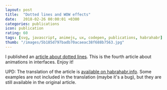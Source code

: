 ```yaml
---
layout: post
title:  "Dotted lines and WOW effects"
date:   2018-02-26 00:00:01 +0300
categories: publications
icon: publication
rating: 60
tags: [svg, javascript, animejs, ux, codepen, publications, habrahabr]
thumb: "/images/5b185d797badb70acaeac38f688b7563.jpg"
---
```


I published an <a href='https://habrahabr.ru/post/349988/'>article about dotted lines</a>. This is the fourth article about animations in interfaces. Enjoy it!


UPD: The translation of the article is <a href='https://habrahabr.info/development/website-development/66-dotted-wow-effects-about-magic-in-simple-words.html'>available on habrahabr.info</a>. Some examples are not included in the translation (maybe it's a bug), but they are still available in the original article.
